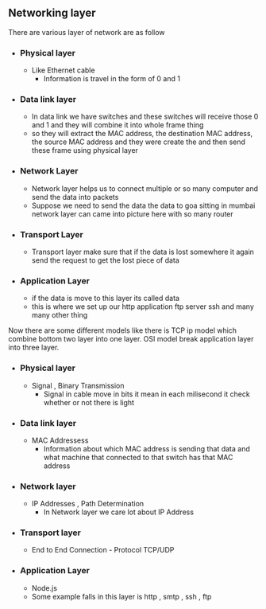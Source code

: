 ## Networking layer 

There are various layer of network are as follow 
- ###  Physical layer 
   - Like Ethernet cable
     - Information is travel in the form of 0 and 1 
- ### Data link layer 
  - In data link we have switches and these switches will receive those 0 and 1 and they will combine it into whole frame thing 
  - so they will extract the MAC address, the destination MAC address, the source MAC address and they were create the 
  and then send these frame using physical layer 
- ### Network Layer
  - Network layer helps us to connect multiple or so many computer and send the data into packets
  - Suppose we need to send the data the data to goa sitting in mumbai network layer can came into picture here with so many router
- ### Transport Layer 
  - Transport layer make sure that if the data is lost somewhere it again send the request to get the lost piece of data 
- ### Application Layer
  - if the data is move to this layer its called data 
  - this is where we set up our http application ftp server ssh and many many other thing 

Now there are some different models like there is TCP ip model which combine bottom two layer into one layer. OSI model break application layer into three layer.

- ### Physical layer 
  - Signal , Binary Transmission
    -  Signal in cable move in bits it mean in each milisecond it check whether or  not there is light 
- ### Data link layer 
  - MAC Addressess
    - Information about which MAC address is sending that data and what  machine that connected to that switch has that MAC address 
- ### Network layer
  - IP Addresses , Path Determination
    - In Network layer we care lot about IP Address
- ### Transport layer 
  - End to End Connection - Protocol TCP/UDP  
- ### Application Layer 
  - Node.js
  - Some example falls in this layer is http , smtp , ssh , ftp 

